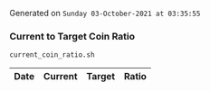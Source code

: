 Generated on `Sunday 03-October-2021 at 03:35:55`

### Current to Target Coin Ratio
`current_coin_ratio.sh`

Date|Current|Target|Ratio
---|---|---|---
